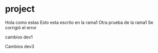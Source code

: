 # project
Hola como estas
Esto esta escrito en la rama1
Otra prueba de la rama1
Se corrigió el error

cambios dev1

Cambios dev3